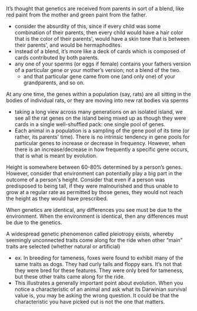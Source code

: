 
It’s thought that genetics are received from parents in sort of a blend, like red paint from the mother and green paint from the father.
- consider the absurdity of this, since if every child was some combination of their parents, then every child would have a hair color that is the color of their parents', would have a skin tone that is between their parents', and would be hermaphodites.
- instead of a blend, it’s more like a deck of cards which is composed of cards contributed by both parents. 
- any one of your sperms (or eggs if female) contains your fathers version of a particular gene or your mother’s version; not a blend of the two. 
    - and that particular gene came from one (and only one) of your grandparents, and so on.

At any one time, the genes within a population (say, rats) are all sitting in the bodies of individual rats, or they are moving into new rat bodies via sperms
- taking a long view across many generations on an isolated island, we see all the rat genes on the island being mixed up as though they were cards in a single well-shuffled pack: one single pool of genes.
- Each animal in a population is a sampling of the gene pool of its time (or rather, its parents' time). There is no intrinsic tendency in gene pools for particular genes to increase or decrease in frequency. However, when there is an increase/decrease in how frequently a specific gene occurs, that is what is meant by evolution.

Height is somewhere between 60-80% determined by a person’s genes. However, consider that environment can potentially play a big part in the outcome of a person's height. Consider that even if a person  was predisposed to being tall, if they were malnourished and thus unable to grow at a regular rate as permitted by those genes, they would not reach the height as they would have prescribed.

When genetics are identical, any differences you see must be due to the environment. When the environment is identical, then any differences must be due to the genetics.

A widespread genetic phenomenon called pleiotropy exists, whereby seemingly unconnected traits come along for the ride when other “main” traits are selected (whether natural or artificial)
- ex. In breeding for tameness, foxes were found to exhibit many of the same traits as dogs. They had curly tails and floppy ears. It’s not that they were bred for these features. They were only bred for tameness, but these other traits came along for the ride. 
- This illustrates a generally important point about evolution. When you notice a characteristic of an animal and ask what its Darwinian survival value is, you may be asking the wrong question. It could be that the characteristic you have picked out is not the one that matters.